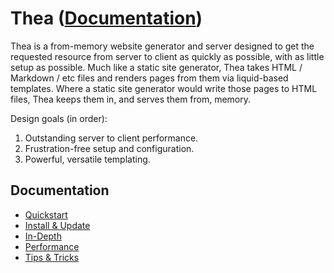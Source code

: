 # Thea ([Documentation](https://elliotekj.com/docs/thea))

Thea is a from-memory website generator and server designed to get the requested resource from server to client as quickly as possible, with as little setup as possible. Much like a static site generator, Thea takes HTML / Markdown / etc files and renders pages from them via liquid-based templates. Where a static site generator would write those pages to HTML files, Thea keeps them in, and serves them from, memory.

Design goals (in order):

1. Outstanding server to client performance.
2. Frustration-free setup and configuration.
3. Powerful, versatile templating.

## Documentation

* [Quickstart](https://elliotekj.com/docs/thea/quickstart)
* [Install & Update](https://elliotekj.com/docs/thea/install)
* [In-Depth](https://elliotekj.com/docs/thea/in-depth)
* [Performance](https://elliotekj.com/docs/thea/performance)
* [Tips & Tricks](https://elliotekj.com/docs/thea/tips)

